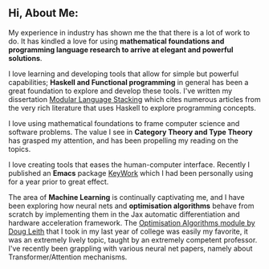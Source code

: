 ## Hi, About Me:
My experience in industry has shown me the that there is a lot of work to do. It has kindled a love for using **mathematical foundations and programming language research to arrive at elegant and powerful solutions**.
   
I love learning and developing tools that allow for simple but powerful capabilities; **Haskell and Functional programming** in general has been a great foundation to explore and develop these tools. I've written my dissertation [Modular Language Stacking](https://github.com/ErnestKz/Dissertation-ModularLanguageStacking/blob/main/Dissertation.pdf) which cites numerous articles from the very rich literature that uses Haskell to explore programming concepts.
   
I love using mathematical foundations to frame computer science and software problems. The value I see in **Category Theory and Type Theory** has grasped my attention, and has been propelling my reading on the topics.
  
I love creating tools that eases the human-computer interface. Recently I published an **Emacs** package [KeyWork](https://github.com/ErnestKz/KeyWork) which I had been personally using for a year prior to great effect.
  
The area of **Machine Learning** is continually captivating me, and I have been exploring how neural nets and **optimisation algorithms** behave from scratch by implementing them in the Jax automatic differentiation and hardware acceleration framework. The [Optimisation Algorithms module by Doug Leith](https://www.scss.tcd.ie/Doug.Leith/CS7DS2/) that I took in my last year of college was easily my favorite, it was an extremely lively topic, taught by an extremely competent professor. I've recently been grappling with various neural net papers, namely about Transformer/Attention mechanisms.
